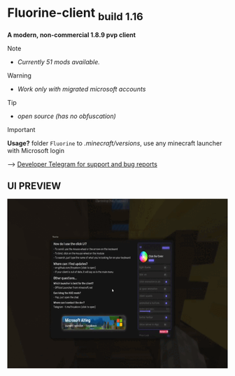 # Fluorine-client  <sub>build 1.16</sub>

**A modern, non-commercial 1.8.9 pvp client**


> [!NOTE]
> - *Currently 51 mods available.*

> [!WARNING]
> - *Work only with migrated microsoft accounts*

> [!TIP]
> - *open source (has no obfuscation)*

 > [!IMPORTANT]
 > **Usage?** folder `Fluorine` to *.minecraft/versions*, use any minecraft launcher with Microsoft login

--> [Developer Telegram for support and bug reports](https://t.me/tivyakovv)

## UI PREVIEW

<p><img align="left" alt="GIF" src="https://github.com/tivyakovv/Fluorine-client-1.16/blob/main/2024-06-25%2017-53-49.gif" width="690" height="388" /></p>


